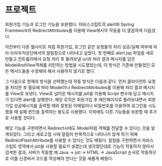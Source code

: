 # 프로젝트
회원가입 기능과 로그인 기능을 보완했다. 자바스크립트의 alert와 Spring Framework의 RedirectAttributes를 이용해
View에서의 작동을 더 깔끔하게 다듬었다. 

이전부터 다른 웹사이트 처럼 회원가입, 로그인 같은 요청들의 처리 성공/실패 여부에 따라 브라우저상단에서의 알림창으로 나타내고 싶었다.
첫 번째로 alert.jsp 파일을 새로 만들고 컨트롤러에서 요청 처리 후 돌려보낼 url과 처리 결과 메시지를 담은 ModelAndView객체를 리턴하는 방법을 시도했었는데,
이 방식은 기존에 만들었던 모든 메서드들을 수정해야 해서 사용하지 않기로 했다.

그 다음으로 현재의 방식을 선택했는데 작동 방식은 다음과 같다. 먼저 클라이언트 요청을 처리한 후 필요에 따라 
Model이나 RedirectAttributes를 이용해 처리 결과 메시지를 View로 보낸다. View로 넘어온 메시지를 jstl을 이용해 Script 변수에 담고
메시지가 있다면 alert를 실행한다. 해당 로직은 회원가입 후 메인페이지로 돌려보내면서 회원가입 성공메시지를 출력할 때와
잘못된 이메일이나 비밀번호를 이용하여 로그인을 시도했을 때 실패 원인을 출력하는 용도로 사용했다. 이외에도 
다른 기능들을 보완할 때 추가로 사용할 것이다.

해당 기능을 구현하면서 Redirect시에도 Model처럼 객체를 전달할 수 있다는 것을 알게되었다. 그리고 새로고침 시에 알림이 반복적으로 나타나지 않게 하기 위해
RedirectFlashAttribute를 사용할 수 있다는 것도 배웠다. 알림을 구현하면서 자바스크립트 영역에서 jstl을 사용할 필요가 생겼는데
생각했던대로 기능이 작동하지 않아서 검색한 결과, 서버가 작동할 때 Java -> jstl -> HTML -> JavaScript 순서로 작동하므로 이를 신경써서
코드를 작성해야 한다는 것을 새롭게 배웠다.
